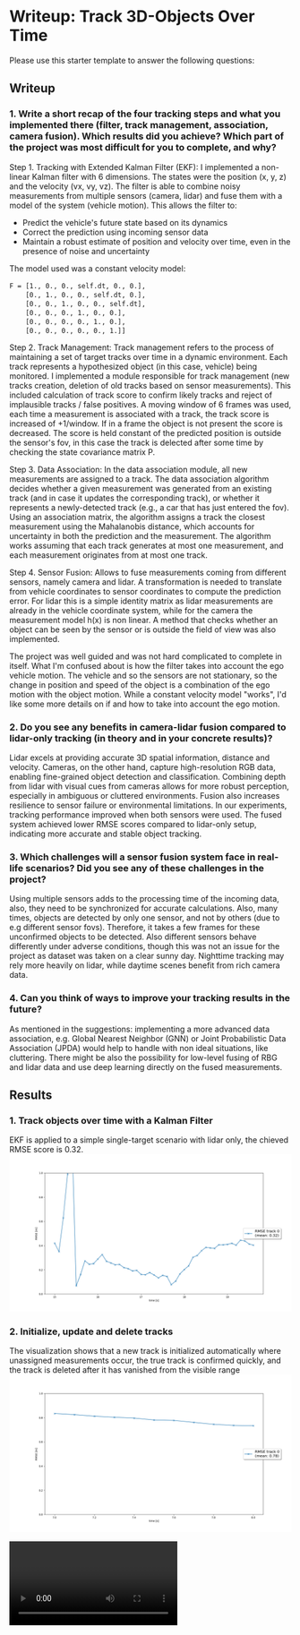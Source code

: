  # Writeup: Track 3D-Objects Over Time

Please use this starter template to answer the following questions:

## Writeup

### 1. Write a short recap of the four tracking steps and what you implemented there (filter, track management, association, camera fusion). Which results did you achieve? Which part of the project was most difficult for you to complete, and why?

Step 1. Tracking with Extended Kalman Filter (EKF): I implemented a non-linear Kalman filter with 6 dimensions. The states were the position (x, y, z) and the velocity (vx, vy, vz). The filter is able to combine noisy measurements from multiple sensors (camera, lidar) and fuse them with a model of the system (vehicle motion). This allows the filter to:
- Predict the vehicle's future state based on its dynamics
- Correct the prediction using incoming sensor data
- Maintain a robust estimate of position and velocity over time, even in the presence of noise and uncertainty

The model used was a constant velocity model:
```
F = [1., 0., 0., self.dt, 0., 0.],
    [0., 1., 0., 0., self.dt, 0.],
    [0., 0., 1., 0., 0., self.dt],
    [0., 0., 0., 1., 0., 0.],
    [0., 0., 0., 0., 1., 0.],
    [0., 0., 0., 0., 0., 1.]]
```

Step 2. Track Management: Track management refers to the process of maintaining a set of target tracks over time in a dynamic environment. Each track represents a hypothesized object (in this case, vehicle) being monitored. I implemented a module responsible for track management (new tracks creation, deletion of old tracks based on sensor measurements). This included calculation of track score to confirm likely tracks and reject of implausible tracks / false positives. A moving window of 6 frames was used, each time a measurement is associated with a track, the track score is increased of +1/window. If in a frame the object is not present the score is decreased. The score is held constant of the predicted position is outside the sensor's fov, in this case the track is delected after some time by checking the state covariance matrix P.

Step 3. Data Association: In the data association module, all new measurements are assigned to a track. The data association algorithm decides whether a given measurement was generated from an existing track (and in case it updates the corresponding track), or whether it represents a newly-detected track (e.g., a car that has just entered the fov). Using an association matrix, the algorithm assigns a track the closest measurement using the Mahalanobis distance, which accounts for uncertainty in both the prediction and the measurement. The algorithm works assuming that each track generates at most one measurement, and each measurement originates from at most one track.

Step 4. Sensor Fusion: Allows to fuse measurements coming from different sensors, namely camera and lidar. A transformation is needed to translate from vehicle coordinates to sensor coordinates to compute the prediction error. For lidar this is a simple identity matrix as lidar measurements are already in the vehicle coordinate system, while for the camera the measurement model h(x) is non linear. A method that checks whether an object can be seen by the sensor or is outside the field of view was also implemented.

The project was well guided and was not hard complicated to complete in itself. What I'm confused about is how the filter takes into account the ego vehicle motion. The vehicle and so the sensors are not stationary, so the change in position and speed of the object is a combination of the ego motion with the object motion. While a constant velocity model "works", I'd like some more details on if and how to take into account the ego motion.

### 2. Do you see any benefits in camera-lidar fusion compared to lidar-only tracking (in theory and in your concrete results)? 

Lidar excels at providing accurate 3D spatial information, distance and velocity. Cameras, on the other hand, capture high-resolution RGB data, enabling fine-grained object detection and classification. Combining depth from lidar with visual cues from cameras allows for more robust perception, especially in ambiguous or cluttered environments. Fusion also increases resilience to sensor failure or environmental limitations. In our experiments, tracking performance improved when both sensors were used. The fused system achieved lower RMSE scores compared to lidar-only setup, indicating more accurate and stable object tracking.

### 3. Which challenges will a sensor fusion system face in real-life scenarios? Did you see any of these challenges in the project?

Using multiple sensors adds to the processing time of the incoming data, also, they need to be synchronized for accurate calculations. Also, many times, objects are detected by only one sensor, and not by others (due to e.g different sensor fovs). Therefore, it takes a few frames for these unconfirmed objects to be detected. Also different sensors behave differently under adverse conditions, though this was not an issue for the project as dataset was taken on a clear sunny day. Nighttime tracking may rely more heavily on lidar, while daytime scenes benefit from rich camera data.

### 4. Can you think of ways to improve your tracking results in the future?

As mentioned in the suggestions: implementing a more advanced data association, e.g. Global Nearest Neighbor (GNN) or Joint Probabilistic Data Association (JPDA) would help to handle with non ideal situations, like cluttering. There might be also the possibility for low-level fusing of RBG and lidar data and use deep learning directly on the fused measurements.

## Results

### 1. Track objects over time with a Kalman Filter

EKF is applied to a simple single-target scenario with lidar only, the chieved RMSE score is 0.32.
<img src="img/rmse.png" />

### 2. Initialize, update and delete tracks

The visualization shows that a new track is initialized automatically where unassigned measurements occur, the true track is confirmed quickly, and the track is deleted after it has vanished from the visible range
<img src="img/rmse_2.png" />

<video src="img/tracking_results_single.mp4" />
